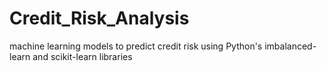 # Credit_Risk_Analysis
machine learning models to predict credit risk using Python's imbalanced-learn and scikit-learn libraries
